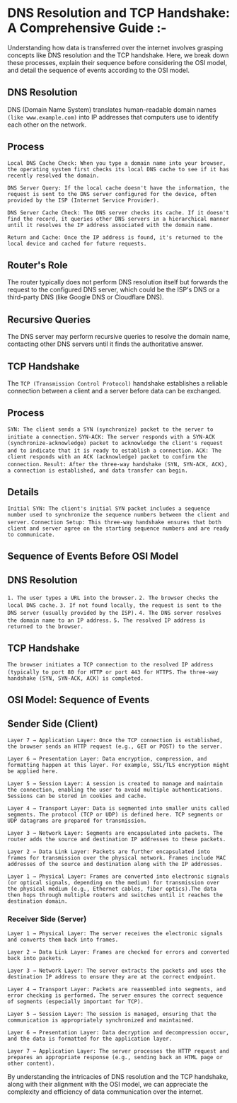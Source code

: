 # DNS Resolution and TCP Handshake: A Comprehensive Guide :-

Understanding how data is transferred over the internet involves grasping concepts like DNS resolution and the TCP handshake. Here, we break down these processes, explain their sequence before considering the OSI model, and detail the sequence of events according to the OSI model.

## DNS Resolution

DNS (Domain Name System) translates human-readable domain names `(like www.example.com)` into IP addresses that computers use to identify each other on the network.

## Process

```Local DNS Cache Check: When you type a domain name into your browser, the operating system first checks its local DNS cache to see if it has recently resolved the domain.```

```DNS Server Query: If the local cache doesn't have the information, the request is sent to the DNS server configured for the device, often provided by the ISP (Internet Service Provider).```

```DNS Server Cache Check: The DNS server checks its cache. If it doesn't find the record, it queries other DNS servers in a hierarchical manner until it resolves the IP address associated with the domain name.```

```Return and Cache: Once the IP address is found, it's returned to the local device and cached for future requests.```


## Router's Role

The router typically does not perform DNS resolution itself but forwards the request to the configured DNS server, which could be the ISP's DNS or a third-party DNS (like Google DNS or Cloudflare DNS).

## Recursive Queries

The DNS server may perform recursive queries to resolve the domain name, contacting other DNS servers until it finds the authoritative answer.

## TCP Handshake

The `TCP (Transmission Control Protocol)` handshake establishes a reliable connection between a client and a server before data can be exchanged.

## Process

```SYN: The client sends a SYN (synchronize) packet to the server to initiate a connection.```
```SYN-ACK: The server responds with a SYN-ACK (synchronize-acknowledge) packet to acknowledge the client's request and to indicate that it is ready to establish a connection.```
```ACK: The client responds with an ACK (acknowledge) packet to confirm the connection.```
```Result: After the three-way handshake (SYN, SYN-ACK, ACK), a connection is established, and data transfer can begin.```

## Details

```Initial SYN: The client's initial SYN packet includes a sequence number used to synchronize the sequence numbers between the client and server.```
```Connection Setup: This three-way handshake ensures that both client and server agree on the starting sequence numbers and are ready to communicate.```

## Sequence of Events Before OSI Model


## DNS Resolution

`1. The user types a URL into the browser.`
`2. The browser checks the local DNS cache.`
`3. If not found locally, the request is sent to the DNS server (usually provided by the ISP).`
`4. The DNS server resolves the domain name to an IP address.`
`5. The resolved IP address is returned to the browser.`

## TCP Handshake

```The browser initiates a TCP connection to the resolved IP address (typically to port 80 for HTTP or port 443 for HTTPS.```
```The three-way handshake (SYN, SYN-ACK, ACK) is completed.```

## OSI Model: Sequence of Events

## Sender Side (Client)

```Layer 7 → Application Layer: Once the TCP connection is established, the browser sends an HTTP request (e.g., GET or POST) to the server.```

```Layer 6 → Presentation Layer: Data encryption, compression, and formatting happen at this layer. For example, SSL/TLS encryption might be applied here.```

```Layer 5 → Session Layer: A session is created to manage and maintain the connection, enabling the user to avoid multiple authentications. Sessions can be stored in cookies and cache.```

```Layer 4 → Transport Layer: Data is segmented into smaller units called segments. The protocol (TCP or UDP) is defined here. TCP segments or UDP datagrams are prepared for transmission.```

```Layer 3 → Network Layer: Segments are encapsulated into packets. The router adds the source and destination IP addresses to these packets.```

```Layer 2 → Data Link Layer: Packets are further encapsulated into frames for transmission over the physical network. Frames include MAC addresses of the source and destination along with the IP addresses.```

```Layer 1 → Physical Layer: Frames are converted into electronic signals (or optical signals, depending on the medium) for transmission over the physical medium (e.g., Ethernet cables, fiber optics).The data then hops through multiple routers and switches until it reaches the destination domain.```

### Receiver Side (Server)

```Layer 1 → Physical Layer: The server receives the electronic signals and converts them back into frames.```

```Layer 2 → Data Link Layer: Frames are checked for errors and converted back into packets.```

```Layer 3 → Network Layer: The server extracts the packets and uses the destination IP address to ensure they are at the correct endpoint.```

```Layer 4 → Transport Layer: Packets are reassembled into segments, and error checking is performed. The server ensures the correct sequence of segments (especially important for TCP).```

```Layer 5 → Session Layer: The session is managed, ensuring that the communication is appropriately synchronized and maintained.```

```Layer 6 → Presentation Layer: Data decryption and decompression occur, and the data is formatted for the application layer.```

```Layer 7 → Application Layer: The server processes the HTTP request and prepares an appropriate response (e.g., sending back an HTML page or other content).```

By understanding the intricacies of DNS resolution and the TCP handshake, along with their alignment with the OSI model, we can appreciate the complexity and efficiency of data communication over the internet.